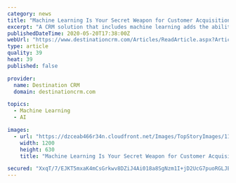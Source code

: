 ```yaml
---
category: news
title: "Machine Learning Is Your Secret Weapon for Customer Acquisition"
excerpt: "A CRM solution that includes machine learning adds the ability to access predictive analytics, automate email marketing campaigns, and drive customer transactions."
publishedDateTime: 2020-05-20T17:38:00Z
webUrl: "https://www.destinationcrm.com/Articles/ReadArticle.aspx?ArticleID=140929"
type: article
quality: 39
heat: 39
published: false

provider:
  name: Destination CRM
  domain: destinationcrm.com

topics:
  - Machine Learning
  - AI

images:
  - url: "https://dzceab466r34n.cloudfront.net/Images/TopStoryImages/117814-Top-Story-Robot-Learning-ORG.jpg"
    width: 1200
    height: 630
    title: "Machine Learning Is Your Secret Weapon for Customer Acquisition"

secured: "XxqT/7/EJKT5mxaK4mCsGrkwv8DZiJ4Ai018a8SgNzm1I+jD2UcG7puoRGLJBtdvghXI28w1BNpx7F7UDzz7YtMqh2PQy7E6TOtNynDzCftOlYNrbmqkrehKU/x+j8zt1a1tsUNIKglpFUK9ZvvIkm5QDCTHWgTAkqUNkjXdSqOOWtgqqBMf0tpNGLS5WAtL/7/G3agSZ81eEc6DLiEMBDmet1a2/Z9zXztM+rY+Oa6HKMfNMz58wl0hGA2Sx++tsq168RB/Ed2UYWI+KIQrrYAuWHAv0Z2JEP2mqfExJPx7ZJj2ePtaBJ/lPNov30Lt;2XgVa6+9BxFTcTlTtpfb5g=="
---
```


